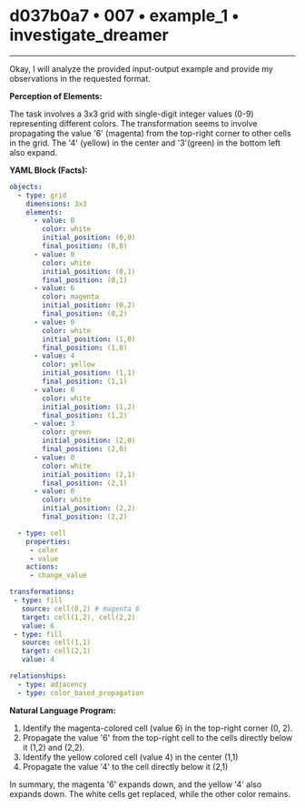 # d037b0a7 • 007 • example_1 • investigate_dreamer

---
Okay, I will analyze the provided input-output example and provide my observations in the requested format.

**Perception of Elements:**

The task involves a 3x3 grid with single-digit integer values (0-9) representing different colors. The transformation seems to involve propagating the value '6' (magenta) from the top-right corner to other cells in the grid. The '4' (yellow) in the center and '3'(green) in the bottom left also expand.

**YAML Block (Facts):**



```yaml
objects:
  - type: grid
    dimensions: 3x3
    elements:
      - value: 0
        color: white
        initial_position: (0,0)
        final_position: (0,0)
      - value: 0
        color: white
        initial_position: (0,1)
        final_position: (0,1)
      - value: 6
        color: magenta
        initial_position: (0,2)
        final_position: (0,2)
      - value: 0
        color: white
        initial_position: (1,0)
        final_position: (1,0)
      - value: 4
        color: yellow
        initial_position: (1,1)
        final_position: (1,1)
      - value: 0
        color: white
        initial_position: (1,2)
        final_position: (1,2)
      - value: 3
        color: green
        initial_position: (2,0)
        final_position: (2,0)
      - value: 0
        color: white
        initial_position: (2,1)
        final_position: (2,1)
      - value: 0
        color: white
        initial_position: (2,2)
        final_position: (2,2)

  - type: cell
    properties:
     - color
     - value
    actions:
     - change_value

transformations:
 - type: fill
   source: cell(0,2) # magenta 6
   target: cell(1,2), cell(2,2)
   value: 6
 - type: fill
   source: cell(1,1)
   target: cell(2,1)
   value: 4

relationships:
  - type: adjacency
  - type: color_based_propagation

```



**Natural Language Program:**

1.  Identify the magenta-colored cell (value 6) in the top-right corner (0, 2).
2.  Propagate the value '6' from the top-right cell to the cells directly below it (1,2) and (2,2).
3.  Identify the yellow colored cell (value 4) in the center (1,1)
4.  Propagate the value '4' to the cell directly below it (2,1)

In summary, the magenta '6' expands down, and the yellow '4' also expands down. The white cells get replaced, while the other color remains.

